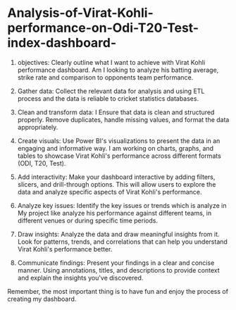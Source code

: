 # Analysis-of-Virat-Kohli-performance-on-Odi-T20-Test-index-dashboard-

1. objectives: Clearly outline what I  want to achieve with Virat Kohli performance dashboard. Am I  looking to analyze his batting average, strike rate and comparison to opponents team performance.

2. Gather data: Collect the relevant data for  analysis and using ETL process and  the data is reliable to  cricket statistics databases.

3. Clean and transform data: I  Ensure that  data is clean and structured properly. Remove  duplicates, handle missing values, and format the data appropriately.

4. Create visuals: Use Power BI's visualizations to present the data in an engaging and informative way. I am working on  charts, graphs, and tables to showcase Virat Kohli's performance across different formats (ODI, T20, Test).

5. Add interactivity: Make your dashboard interactive by adding filters, slicers, and drill-through options. This will allow users to explore the data and analyze specific aspects of Virat Kohli's performance.

6. Analyze key issues: Identify the key issues or trends which is  analyze in My  project like analyze his performance against different teams, in different venues or  during specific time periods.

7. Draw insights: Analyze the data and draw meaningful insights from it. Look for patterns, trends, and correlations that can help you understand Virat Kohli's performance better.

8. Communicate findings: Present your findings in a clear and concise manner. Using annotations, titles, and descriptions to provide context and explain the insights you've discovered.

Remember, the most important thing is to have fun and enjoy the process of creating my  dashboard.
